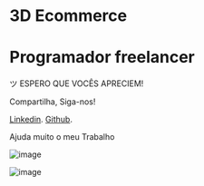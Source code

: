 # 3D Ecommerce

<h1>Programador freelancer</h1>
ツ ESPERO QUE VOCÊS APRECIEM!

Compartilha, Siga-nos!

<a href="https://www.linkedin.com/in/duan-costa-87a405b6/">Linkedin</a>.
<a href="https://github.com/Duan-Costa">Github</a>.

Ajuda muito o meu Trabalho

![image](https://github.com/user-attachments/assets/3c7c2f81-ed76-41ba-9f75-63f0863c8016)

![image](https://github.com/user-attachments/assets/dd60fc9f-8b1b-4d6d-9ccc-8c3bda4735f6)



